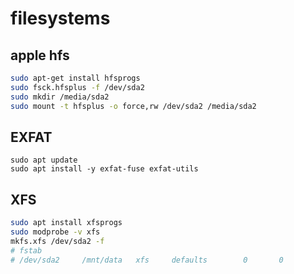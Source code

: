 # filesystems

## apple hfs
```bash
sudo apt-get install hfsprogs
sudo fsck.hfsplus -f /dev/sda2
sudo mkdir /media/sda2
sudo mount -t hfsplus -o force,rw /dev/sda2 /media/sda2
```


## EXFAT

```
sudo apt update
sudo apt install -y exfat-fuse exfat-utils
```
## XFS
```bash
sudo apt install xfsprogs
sudo modprobe -v xfs
mkfs.xfs /dev/sda2 -f
# fstab
# /dev/sda2   	/mnt/data	xfs   	defaults    	0   	0

```
